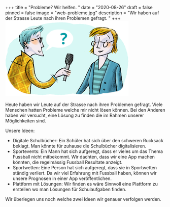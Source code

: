 +++
title = "Probleme? Wir helfen. "
date = "2020-08-26"
draft = false
pinned = false
image = "web-probleme.jpg"
description = "Wir haben auf der Strasse Leute nach ihren Problemen gefragt. "
+++
![](web-interview.png)

Heute haben wir Leute auf der Strasse nach ihren Problemen gefragt. Viele Menschen hatten Probleme welche mir nicht lösen können. Bei den Anderen haben wir versucht, eine Lösung zu finden die im Rahmen unserer Möglichkeiten sind. 

Unsere Ideen:

* Digitale Schulbücher: Ein Schüler hat sich über den schweren Rucksack beklagt. Man könnte für zuhause die Schulbücher digitalisieren. 
* Sportevents: Ein Mann hat sich aufgeregt, dass er vieles um das Thema Fussball nicht mitbekommt. Wir dachten, dass wir eine App machen könnten, die regelmässig Fussball Resultate anzeigt. 
* Sportwetten: Eine Person hat sich aufgeregt, dass sie in Sportwetten ständig verliert. Da wir viel Erfahrung mit Fussball haben, können wir unsere Prognosen in einer App veröffentlichen. 
* Plattform mit Lösungen: Wir finden es wäre Sinnvoll eine Plattform zu erstellen wo man Lösungen für Schulaufgaben finden.

Wir überlegen uns noch welche zwei Ideen wir genauer verfolgen werden.